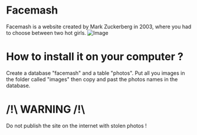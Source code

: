 Facemash
========

Facemash is a website created by Mark Zuckerberg in 2003, where you had to choose between two hot girls.
![Image](https://github.com/watdafek/Facemash/blob/master/description.png)

How to install it on your computer ?
====================================

Create a database "facemash" and a table "photos". 
Put all you images in the folder called "images" then copy and past the photos names in the database.

/!\ WARNING /!\
===============

Do not publish the site on the internet with stolen photos !
